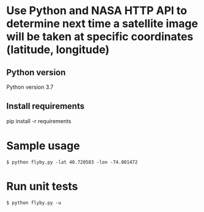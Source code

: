 # Use Python and NASA HTTP API to determine next time a satellite image will be taken at specific coordinates (latitude, longitude)

## Python version
Python version 3.7

## Install requirements
pip install -r requirements

# Sample usage
`$ python flyby.py -lat 40.720583 -lon -74.001472`

# Run unit tests
`$ python flyby.py -u`
